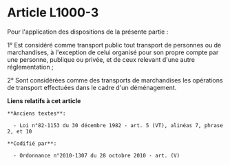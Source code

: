 # Article L1000-3

Pour l'application des dispositions de la présente partie :

1° Est considéré comme transport public tout transport de personnes ou de marchandises, à l'exception de celui organisé pour
son propre compte par une personne, publique ou privée, et de ceux relevant d'une autre réglementation ;

2° Sont considérées comme des transports de marchandises les opérations de transport effectuées dans le cadre d'un
déménagement.

**Liens relatifs à cet article**

	**Anciens textes**:

	  - Loi n°82-1153 du 30 décembre 1982 - art. 5 (VT), alinéas 7, phrase 2, et 10

	**Codifié par**:

	  - Ordonnance n°2010-1307 du 28 octobre 2010 - art. (V)
